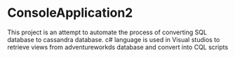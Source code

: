 # ConsoleApplication2
This project is an attempt to automate the process of converting SQL database to cassandra database. 
c# language is used in Visual studios to retrieve views from adventureworkds database and convert into CQL scripts
